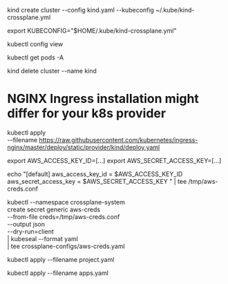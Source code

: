 

kind create cluster --config kind.yaml --kubeconfig ~/.kube/kind-crossplane.yml

export KUBECONFIG="$HOME/.kube/kind-crossplane.yml"

kubectl config view

kubectl get pods -A

kind delete cluster --name kind

# NGINX Ingress installation might differ for your k8s provider
kubectl apply \
    --filename https://raw.githubusercontent.com/kubernetes/ingress-nginx/master/deploy/static/provider/kind/deploy.yaml


export AWS_ACCESS_KEY_ID=[...]
export AWS_SECRET_ACCESS_KEY=[...]

echo "[default]
aws_access_key_id = $AWS_ACCESS_KEY_ID
aws_secret_access_key = $AWS_SECRET_ACCESS_KEY
" | tee /tmp/aws-creds.conf

kubectl --namespace crossplane-system \
    create secret generic aws-creds \
    --from-file creds=/tmp/aws-creds.conf \
    --output json \
    --dry-run=client \
    | kubeseal --format yaml \
    | tee crossplane-configs/aws-creds.yaml

kubectl apply --filename project.yaml

kubectl apply --filename apps.yaml

